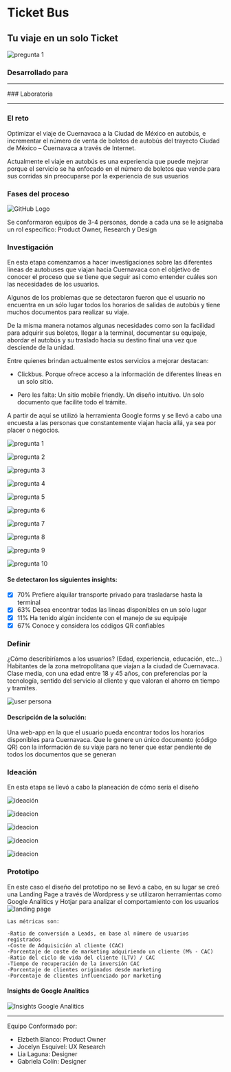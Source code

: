 # Ticket Bus

## Tu viaje en un solo Ticket
![pregunta 1](assets/images/landing.jpg)

### Desarrollado para
<hr>
### Laboratoria
<hr>

### El reto
Optimizar el viaje de Cuernavaca a la Ciudad de México en autobús, e incrementar el número de venta de boletos de autobús del trayecto Ciudad de México – Cuernavaca a través de Internet.

Actualmente el viaje en autobús es una experiencia que puede mejorar porque el servicio se ha enfocado en el número de boletos que vende para sus corridas sin preocuparse por la experiencia de sus usuarios


### Fases del proceso

![GitHub Logo](assets/images/proceso.jpg)

Se conformaron equipos de 3-4 personas, donde a cada una se le asignaba un rol específico: Product Owner, Research y Design

### Investigación
En esta etapa comenzamos a hacer investigaciones sobre las diferentes lineas de autobuses que viajan hacia Cuernavaca con el objetivo de conocer el proceso que se tiene que seguir así como entender cuáles son las necesidades de los usuarios.

Algunos de los problemas que se detectaron fueron que el usuario no encuentra en un sólo lugar todos los horarios de salidas de autobús y tiene muchos documentos para realizar su viaje.

De la misma manera notamos algunas necesidades como son la facilidad para adquirir sus boletos, llegar a la terminal, documentar su equipaje, abordar el autobús y su traslado hacia su destino final una vez que desciende de la unidad.

Entre quienes brindan actualmente estos servicios a mejorar destacan:
* Clickbus. Porque ofrece acceso a la información de diferentes líneas en un solo sitio.


* Pero les falta: Un sitio mobile friendly. Un diseño intuitivo. Un solo documento que facilite todo el trámite.


A partir de aquí se utilizó la herramienta Google forms y se llevó a cabo una encuesta a las personas que constantemente viajan hacia allá, ya sea por placer o negocios.

![pregunta 1](assets/images/resp1.jpg)

![pregunta 2](assets/images/resp2.jpg)

![pregunta 3](assets/images/resp3.jpg)

![pregunta 4](assets/images/resp4.jpg)

![pregunta 5](assets/images/resp5.jpg)

![pregunta 6](assets/images/resp6.jpg)

![pregunta 7](assets/images/resp7.jpg)

![pregunta 8](assets/images/resp8.jpg)

![pregunta 9](assets/images/resp9.jpg)

![pregunta 10](assets/images/resp10.jpg)


#### Se detectaron los siguientes insights:

- [x] 70% Prefiere alquilar transporte privado para trasladarse hasta la terminal
- [x] 63% Desea encontrar todas las lineas disponibles en un solo lugar
- [x] 11% Ha tenido algún incidente con el manejo de su equipaje
- [x] 67% Conoce y considera los códigos QR confiables

### Definir

¿Cómo describiríamos a los usuarios? (Edad, experiencia, educación, etc...)
Habitantes de la zona metropolitana que viajan a la ciudad de Cuernavaca. Clase media, con una edad entre 18 y 45 años, con preferencias por la tecnología, sentido del servicio al cliente y que valoran el ahorro en tiempo y tramites.

![user persona](assets/images/definir.jpg)

#### Descripción de la solución:

Una web-app en la que el usuario pueda encontrar todos los horarios disponibles para Cuernavaca. Que le genere un único documento (código QR) con la información de su viaje para no tener que estar pendiente de todos los documentos que se generan

### Ideación

En esta etapa se llevó a cabo la planeación de cómo sería el diseño

![ideación](assets/images/acciones1.jpg)

![ideacion](assets/images/acciones2.jpg)

![ideacion](assets/images/acciones3.jpg)

![ideacion](assets/images/acciones4.jpg)

![ideacion](assets/images/acciones5.jpg)

### Prototipo


En este caso el diseño del prototipo no se llevó a cabo, en su lugar se creó una Landing Page a través de Wordpress y se utilizaron herramientas como Google Analitics y Hotjar para analizar el comportamiento con los usuarios
![landing page](assets/images/busticket-landing-page.png)

```
Las métricas son:

-Ratio de conversión a Leads, en base al número de usuarios registrados
-Coste de Adquisición al cliente (CAC)
-Porcentaje de coste de marketing adquiriendo un cliente (M% - CAC)
-Ratio del ciclo de vida del cliente (LTV) / CAC
-Tiempo de recuperación de la inversión CAC
-Porcentaje de clientes originados desde marketing
-Porcentaje de clientes influenciado por marketing
```
#### Insights de Google Analitics

![Insights Google Analitics](assets/images/INSIGHTS.jpg)


<hr>
Equipo Conformado por:

* Elzbeth Blanco: Product Owner
* Jocelyn Esquivel: UX Research
* Lia Laguna: Designer
* Gabriela Colín: Designer
